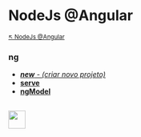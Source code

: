 # NodeJs @Angular

<sub>[:arrow_upper_left: NodeJs @Angular](../readme.md) <sub>

### ng
- [***new** - (criar novo projeto)*](new.md)
- [**serve**](serve.md)
- [**ngModel**](model.md)


<sub></sub>
---
<image src="../../img/icon.svg" width="34px" height="36px"/>

<br/>&nbsp;&nbsp;&nbsp;&nbsp;&nbsp;&nbsp;&nbsp;&nbsp;&nbsp;&nbsp;&nbsp;